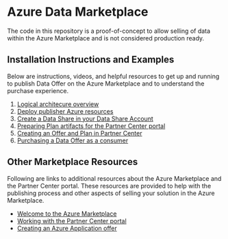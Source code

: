 # Azure Data Marketplace

The code in this repository is a proof-of-concept to allow selling of data within the Azure Marketplace and is not considered production ready.

## Installation Instructions and Examples

Below are instructions, videos, and helpful resources to get up and running to publish Data Offer on the Azure Marketplace and to understand the purchase experience.

1. [Logical architecure overview](docs/Architecture.md)
1. [Deploy publisher Azure resources](docs/PublisherDeployToAzure.md)
1. [Create a Data Share in your Data Share Account](docs/CreateDataShare.md)
1. [Preparing Plan artifacts for the Partner Center portal](docs/PreparePlan.md)
1. [Creating an Offer and Plan in Partner Center](docs/CreatePlan.md)
1. [Purchasing a Data Offer as a consumer](docs/PurchaseDataOffer.md)

## Other Marketplace Resources

Following are links to additional resources about the Azure Marketplace and the Partner Center portal. These resources are provided to help with the publishing process and other aspects of selling your solution in the Azure Marketplace.

- [Welcome to the Azure Marketplace](https://docs.microsoft.com/en-us/azure/marketplace/)
- [Working with the Partner Center portal](https://docs.microsoft.com/en-us/azure/marketplace/partner-center-portal/commercial-marketplace-overview)
- [Creating an Azure Application offer](https://docs.microsoft.com/en-us/azure/marketplace/partner-center-portal/create-new-azure-apps-offer)